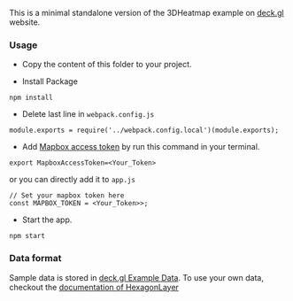 This is a minimal standalone version of the 3DHeatmap example
on [deck.gl](http://deck.gl) website.

### Usage
- Copy the content of this folder to your project.

- Install Package
```
npm install
```

- Delete last line in `webpack.config.js`
```
module.exports = require('../webpack.config.local')(module.exports);
```

- Add [Mapbox access token](https://www.mapbox.com/help/define-access-token/)
by run this command in your terminal.

```
export MapboxAccessToken=<Your_Token>
```

or you can directly add it to `app.js`
```
// Set your mapbox token here
const MAPBOX_TOKEN = <Your_Token>>;
```
- Start the app.
```
npm start
```

### Data format
Sample data is stored in [deck.gl Example Data](https://github.com/uber-common/deck.gl-data/tree/master/examples/3d-heatmap). To use your own data, checkout
the [documentation of HexagonLayer](../../../docs/layers/hexagon-layer.md)
